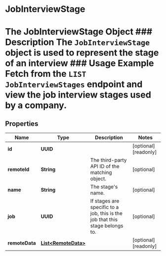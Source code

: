 

# JobInterviewStage

# The JobInterviewStage Object ### Description The `JobInterviewStage` object is used to represent the stage of an interview  ### Usage Example Fetch from the `LIST JobInterviewStages` endpoint and view the job interview stages used by a company.
## Properties

Name | Type | Description | Notes
------------ | ------------- | ------------- | -------------
**id** | **UUID** |  |  [optional] [readonly]
**remoteId** | **String** | The third-party API ID of the matching object. |  [optional]
**name** | **String** | The stage&#39;s name. |  [optional]
**job** | **UUID** | If stages are specific to a job, this is the job that this stage belongs to. |  [optional]
**remoteData** | [**List&lt;RemoteData&gt;**](RemoteData.md) |  |  [optional] [readonly]



